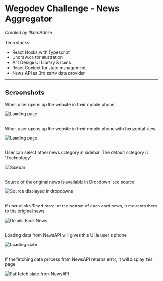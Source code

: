 
<h1> Wegodev Challenge - News Aggregator  </h1>

*Created by IlhamAdhim* <br> <br>
Tech stacks: 
- React Hooks with Typescript
- Undraw.co for illustration
- Ant Design UI Library & Icons
- React Context for state management
- News API as 3rd party data provider

--------

## Screenshots
<p> 
    When user opens up the website in their mobile phone.
</p>

![Landing page](./public/imagesMD/landingPage.png "When user opens up the website in their mobile phone.")
<br> <br>

<p> 
    When user opens up the website in their mobile phone with horizontal view.
</p>

![Landing page](./public/imagesMD/horizontalView.png "When user opens up the website in their mobile phone.")
<br> <br>

<p> 
    User can select other news category in sidebar. The default category is 'Technology'
</p>

![Sidebar](./public/imagesMD/sidebar.png "Logo Title Text 1")
<br> <br>


<p> 
    Source of the original news is available in Dropdown 'see source'
</p>

![Source displayed in dropdowns](./public/imagesMD/seeSource.png "Logo Title Text 1")
<br> <br>

<p> 
    If user clicks 'Read more' at the bottom of each card news, it redirects them to the original news 
</p>

![Details Each News](./public/imagesMD/detailsEachNews.png "Logo Title Text 1")
<br> <br>

<p> 
   Loading data from NewsAPI will gives this UI in user's phone
</p>

![Loading state](./public/imagesMD/loadingState.png "Logo Title Text 1")
<br> <br>


<p> 
    If the fetching data process from NewsAPI returns error, it will display this page
</p>

![Fail fetch state from NewsAPI](./public/imagesMD/fetchFail.png "Logo Title Text 1")
